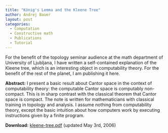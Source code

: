 ```yaml
---
title: "König's Lemma and the Kleene Tree"
author: Andrej Bauer
layout: post
categories:
  - Computation
  - Constructive math
  - Publications
  - Tutorial
---
```


For the benefit of the topology seminar audience at the math department of University of Ljubljana, I have written a self-contained explanation of the Kleene tree, which is an interesting object in computability theory. For the benefit of the rest of the planet, I am publishing it here.  

<!--more-->

**Abstract:** I present a basic result about Cantor space in the context of computability theory: the computable Cantor space is computably non-compact. This is in sharp contrast with the classical theorem that Cantor space is compact. The note is written for mathematicians with classical training in topology and analysis. I assume nothing from computability theory, except the basic intuition about how computers work by executing instructions given by a finite program.

**Download:** [kleene-tree.pdf](http://math.andrej.com/wp-content/uploads/2006/05/kleene-tree.pdf) (updated May 3rd, 2006)
